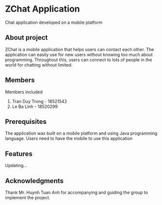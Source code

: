 # ZChat Application
Chat application developed on a mobile platform

## About project
ZChat is a mobile application that helps users can contact each other.
The application can easily use for new users without knowing too much about programming. Throughout this, users can connect to lots of people in the world for chatting 
without limited.

## Members
Members included
1. Tran Duy Trong - 18521542
2. Le Ba Linh - 18520299

## Prerequisites
The application was built on a mobile platform and using Java programming language. Users need to have the mobile to use this application

## Features
Updating...

## Acknowledgments
Thank Mr. Huynh Tuan Anh for accompanying and guiding the group to implement the project.






